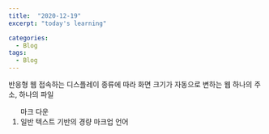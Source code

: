 ```yaml
---
title:  "2020-12-19"
excerpt: "today's learning"

categories:
  - Blog
tags:
  - Blog
---
```


반응형 웹
  접속하는 디스플레이 종류에 따라 화면 크기가 자동으로 변하는 웹
  하나의 주소, 하나의 파일 
  
<ol>
  마크 다운
  <li>일반 텍스트 기반의 경량 마크업 언어</li>
</ol>

